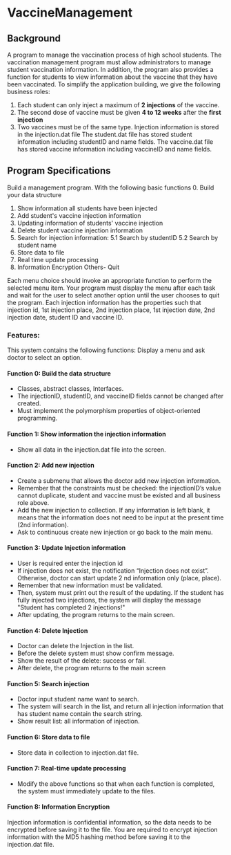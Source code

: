 # VaccineManagement
## Background 
A program to manage the vaccination process of high school students. The 
vaccination management program must allow administrators to manage student vaccination information. In 
addition, the program also provides a function for students to view information about the vaccine that they have 
been vaccinated. To simplify the application building, we give the following business roles:
1. Each student can only inject a maximum of **2 injections** of the vaccine.
2. The second dose of vaccine must be given **4 to 12 weeks** after the **first injection**
3. Two vaccines must be of the same type.
Injection information is stored in the injection.dat file
The student.dat file has stored student information including studentID and name fields.
The vaccine.dat file has stored vaccine information including vaccineID and name fields.

## Program Specifications
Build a management program. With the following basic functions
0. Build your data structure 
1. Show information all students have been injected
2. Add student's vaccine injection information
3. Updating information of students' vaccine injection
4. Delete student vaccine injection information
5. Search for injection information:
   5.1 Search by studentID
   5.2 Search by student name
7. Store data to file
8. Real time update processing
9. Information Encryption
Others- Quit

Each menu choice should invoke an appropriate function to perform the selected menu item. Your program must 
display the menu after each task and wait for the user to select another option until the user chooses to quit the program. 
Each injection information has the properties such that injection id, 1st injection place, 2nd injection place, 1st injection date, 2nd injection date, student ID and vaccine ID.

### Features:
This system contains the following functions:
Display a menu and ask doctor to select an option.
#### Function 0: Build the data structure
- Classes, abstract classes, Interfaces.
- The injectionID, studentID, and vaccineID fields cannot be changed after created.
- Must implement the polymorphism properties of object-oriented programming.
#### Function 1: Show information the injection information
- Show all data in the injection.dat file into the screen.
#### Function 2: Add new injection
- Create a submenu that allows the doctor add new injection information. 
- Remember that the constraints must be checked: the injectionID’s value cannot duplicate, 
student and vaccine must be existed and all business role above.
- Add the new injection to collection. If any information is left blank, it means that the 
information does not need to be input at the present time (2nd information).
- Ask to continuous create new injection or go back to the main menu.
#### Function 3: Update Injection information
- User is required enter the injection id
- If injection does not exist, the notification “Injection does not exist”. Otherwise, doctor can start update 2 nd information only (place, place). 
- Remember that new information must be validated.
- Then, system must print out the result of the updating. If the student has fully injected two 
injections, the system will display the message "Student has completed 2 injections!"
- After updating, the program returns to the main screen.
#### Function 4: Delete Injection
- Doctor can delete the Injection in the list.
- Before the delete system must show confirm message.
- Show the result of the delete: success or fail.
- After delete, the program returns to the main screen
#### Function 5: Search injection
- Doctor input student name want to search.
- The system will search in the list, and return all injection information that has student name 
contain the search string.
- Show result list: all information of injection.
#### Function 6: Store data to file
- Store data in collection to injection.dat file.
#### Function 7: Real-time update processing
- Modify the above functions so that when each function is completed, the system must 
immediately update to the files.
#### Function 8: Information Encryption
Injection information is confidential information, so the data needs to be encrypted before 
saving it to the file. You are required to encrypt injection information with the MD5 hashing 
method before saving it to the injection.dat file.
